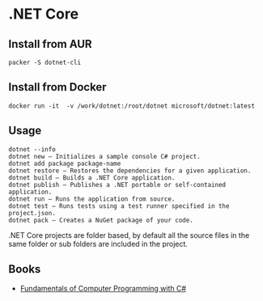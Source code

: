 # .NET Core

## Install from AUR
```
packer -S dotnet-cli
```

## Install from Docker
```
docker run -it  -v /work/dotnet:/root/dotnet microsoft/dotnet:latest
```

## Usage
```
dotnet --info
dotnet new – Initializes a sample console C# project.
dotnet add package package-name
dotnet restore – Restores the dependencies for a given application.
dotnet build – Builds a .NET Core application.
dotnet publish – Publishes a .NET portable or self-contained application.
dotnet run – Runs the application from source.
dotnet test – Runs tests using a test runner specified in the project.json.
dotnet pack – Creates a NuGet package of your code.
```

.NET Core projects are folder based, by default all the source files in the same folder or sub folders are included in the project.

## Books
- [Fundamentals of Computer Programming with C#](https://www.introprogramming.info/english-intro-csharp-book/read-online/chapter-preface/)
